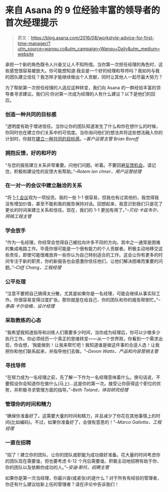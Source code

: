 # 来自 Asana 的 9 位经验丰富的领导者的首次经理提示

> 原文：<https://blog.asana.com/2016/08/workstyle-advice-for-first-time-manager/?utm_source=wanqu.co&utm_campaign=Wanqu+Daily&utm_medium=website>

承担一个新的角色既令人兴奋又让人不知所措。当你第一次担任经理的角色时，这些感觉很容易被放大。你可能想知道:我会是一个好的经理和导师吗？我如何与我的团队建立信任？我怎样才能继续做出个人贡献，同时让其他人一起尽最大努力？

为了帮助第一次担任经理的人适应这种转变，我们向 Asana 的一群经验丰富的领导者寻求建议。我们问:你对第一次成为经理的人有什么建议？以下是他们的回应。

### 创造一种共同的目标感

“透明度有助于增进信任。当你让你的团队知道发生了什么和你在想什么的时候，你同时也在建立你们关系中的可信度。当你询问他们的想法并将这些想法融入你的计划时，你就在[建立一种共同的目标感](https://wavelength.asana.com/workstyle-the-process-and-math-behind-prioritization/)。–*客户运营主管 Brian Boroff*

### 拥抱反馈，好的和坏的

“与您的报告建立关系非常重要。问他们问题。听着。不要回避[反馈机会](https://wavelength.asana.com/workstyle-effective-feedback/)。请记住，积极和建设性的反馈大有帮助。”*–Rotem len chner，用户运营经理*

### 在一对一的会议中建立融洽的关系

“将 [1-1 会议](https://wavelength.asana.com/workstyle-what-is-a-1-1/)视为一项投资。我的一些 1-1 很容易，但我也有过其他的，我觉得我没有增加价值，甚至不能和我的报告保持对话。回想起来，我意识到我们只是花了更长的时间来建立关系和信任。现在，我们的 1-1 更加有用了。”*–贝拉·卡兹韦尔，网络工程主管*

### 学会放手

“作为一名经理，你经常会觉得自己被拉向许多不同的方向。其中之一通常是困难的集成电路工作。毕竟你很可能是一个很有能力的个人贡献者。积极主动地移交这些责任，即使可能很难放弃一些你认为自己特别适合的工作。这会让你有更多的时间专注于新的职责，你的新报告也会感激你信任他们，让他们解决困难而重要的问题。”*–Cliff Chang，工程经理*

### 公平处理

“注意不要把自己搞得太分散，尤其是如果你是一名经理，可能会继续从事实际工作。你很容易变得过度扩张。那你就是在给自己、你的团队和你的报告帮倒忙。”*–泰森·卡尔伯格，设计经理*

### 采取教练的心态

“我希望我知道指导和训练人们需要多少时间，当你成为经理后，你可以少做多少执行工作。你必须经历一个真正的思维转变——从一个世界观，你看到一个需求出现，你会想，‘我能做到！让我来帮忙吧！我知道谁是做这件事的合适人选！让我把你和他们联系起来，并指导他们去做。"*–Devon Watts，产品和内容营销主管*

### 寻找导师

“在努力成为一名经理之前，先了解一下作为一名经理意味着什么。换句话说，不要假设你会知道你在做什么(马上)…这是你的第一次。接受让你获得这个职位的优势，并积极寻求管理方面的指导。”*–Beth Toland，体验研究经理*

### 管理你的时间和精力

“确保你准备好了。这需要大量的时间和精力，并且减少了你花在其他事情上的时间(比如编码)。不过，如果你准备好了，会很有意思的！”*–Marco Gallotta，工程经理*

### 一直在招聘

“招了！建立你的团队，让你的团队或职能为成功做好准备。花大量的时间考虑你的团队现在需要谁，但也要考虑 6-12 个月后需要谁。积极主动地招聘有助于你、你的团队以及依赖你成功的人。”*–安迪·斯托，招聘主管*

如果你是第一次当经理，你最兴奋(或紧张)的是什么？对于所有有经验的管理者，你还有什么建议给新上任的管理者？请在评论中告诉我们！
